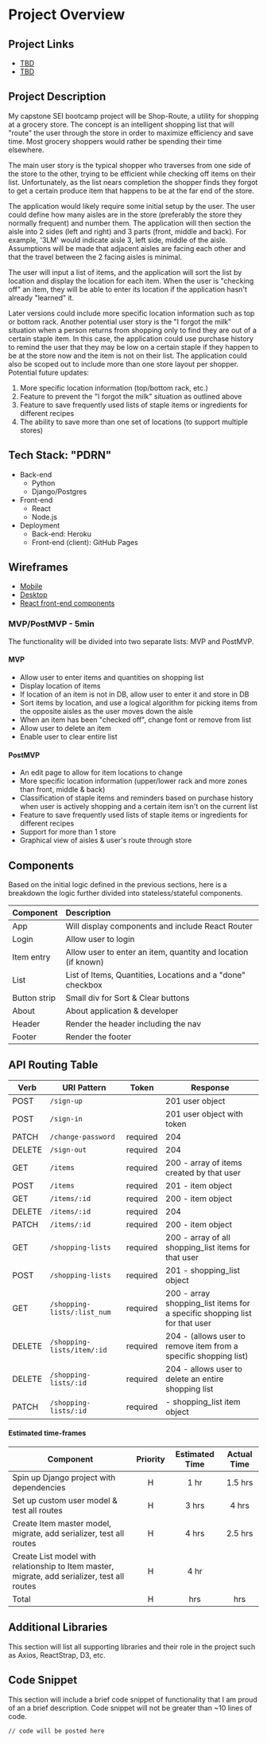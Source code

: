 # Project Overview

## Project Links

- [TBD]()
- [TBD]()

## Project Description

My capstone SEI bootcamp project will be Shop-Route, a utility for shopping at a grocery store. The concept is an intelligent shopping list that will "route" the user through the store in order to maximize efficiency and save time. Most grocery shoppers would rather be spending their time elsewhere. 

The main user story is the typical shopper who traverses from one side of the store to the other, trying to be efficient while checking off items on their list. Unfortunately, as the list nears completion the shopper finds they forgot to get a certain produce item that happens to be at the far end of the store.

The application would likely require some initial setup by the user. The user could define how many aisles are in the store (preferably the store they normally frequent) and number them. The application will then section the aisle into 2 sides (left and right) and 3 parts (front, middle and back). For example, '3LM' would indicate aisle 3, left side, middle of the aisle. Assumptions will be made that adjacent aisles are facing each other and that the travel between the 2 facing aisles is minimal. 

The user will input a list of items, and the application will sort the list by location and display the location for each item. When the user is "checking off" an item, they will be able to enter its location if the application hasn't already "learned" it. 

Later versions could include more specific location information such as top or bottom rack. Another potential user story is the "I forgot the milk" situation when a person returns from shopping only to find they are out of a certain staple item. In this case, the application could use purchase history to remind the user that they may be low on a certain staple if they happen to be at the store now and the item is not on their list. The application could also be scoped out to include more than one store layout per shopper. Potential future updates:

1. More specific location information (top/bottom rack, etc.)
1. Feature to prevent the "I forgot the milk" situation as outlined above
1. Feature to save frequently used lists of staple items or ingredients for different recipes
1. The ability to save more than one set of locations (to support multiple stores) 

## Tech Stack: "PDRN"
- Back-end
	- Python
	- Django/Postgres
- Front-end
	- React
	- Node.js
- Deployment
	- Back-end: Heroku
	- Front-end (client): GitHub Pages

## Wireframes

- [Mobile](https://github.com/garrettpyke/shop-route/blob/main/Wireframe%20-%20Mobile.pdf)
- [Desktop](https://github.com/garrettpyke/shop-route/blob/main/Wireframe%20-%20Desktop.pdf)
- [React front-end components]()


### MVP/PostMVP - 5min

The functionality will be divided into two separate lists: MVP and PostMVP.  

#### MVP
- Allow user to enter items and quantities on shopping list
- Display location of items
- If location of an item is not in DB, allow user to enter it and store in DB
- Sort items by location, and use a logical algorithm for picking items from the opposite aisles as the user moves down the aisle
- When an item has been "checked off", change font or remove from list
- Allow user to delete an item
- Enable user to clear entire list

#### PostMVP

- An edit page to allow for item locations to change
- More specific location information (upper/lower rack and more zones than front, middle & back)
- Classification of staple items and reminders based on purchase history when user is actively shopping and a certain item isn't on the current list
- Feature to save frequently used lists of staple items or ingredients for different recipes
- Support for more than 1 store
- Graphical view of aisles & user's route through store

## Components

Based on the initial logic defined in the previous sections, here is a breakdown the logic further divided into stateless/stateful components. 

| Component | Description | 
| --- | :--- |  
| App | Will display components and include React Router |
| Login | Allow user to login
| Item entry | Allow user to enter an item, quantity and location (if known)
| List | List of Items, Quantities, Locations and a "done" checkbox
| Button strip | Small div for Sort & Clear buttons 
| About | About application & developer
| Header | Render the header including the nav | 
| Footer | Render the footer | 

## API Routing Table
| Verb   | URI Pattern            | Token    |  Response |
|--------|------------------------|----------|-----------|
| POST   | `/sign-up`             |          | 201 user object |
| POST   | `/sign-in`             |          | 201 user object with token|
| PATCH  | `/change-password`     | required | 204  |
| DELETE | `/sign-out`            | required | 204 |
| GET | `/items` | required | 200 - array of items created by that user
| POST | `/items` | required | 201 - item object
| GET | `/items/:id` | required | 200 - item object
| DELETE | `/items/:id` | required | 204
| PATCH | `/items/:id` | required | 200 - item object
| GET | `/shopping-lists` | required | 200 - array of all shopping_list items for that user
| POST | `/shopping-lists` | required | 201 - shopping_list object
| GET | `/shopping-lists/:list_num` | required | 200 - array shopping_list items for a specific shopping list for that user
| DELETE | `/shopping-lists/item/:id` | required | 204 - (allows user to remove item from a specific shopping list)
| DELETE | `/shopping-lists/:id` | required | 204 - allows user to delete an entire shopping list
| PATCH | `/shopping-lists/:id` | required | - shopping_list item object


#### Estimated time-frames

| Component | Priority | Estimated Time | Actual Time |
| --- | :---: |  :---: | :---: | 
| Spin up Django project with dependencies | H | 1 hr| 1.5 hrs | 
| Set up custom user model & test all routes | H | 3 hrs | 4 hrs |
| Create Item master model, migrate, add serializer, test all routes | H | 4 hrs | 2.5 hrs |
| Create List model with relationship to Item master, migrate, add serializer, test all routes | H | 4 hr|  | 
| Total | H | hrs| hrs | 

## Additional Libraries
This section will list all supporting libraries and their role in the project such as Axios, ReactStrap, D3, etc. 

## Code Snippet

This section will include a brief code snippet of functionality that I am proud of an a brief description.  Code snippet will not be greater than ~10 lines of code. 

```
// code will be posted here
```
